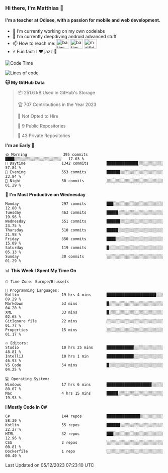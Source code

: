 ### Hi there, I'm Matthias 👋

#### I'm a teacher at Odisee, with a passion for mobile and web development.

- 🔭 I’m currently working on my own codelabs
- 🌱 I’m currently deepdiving android advanced stuff
- 📫 How to reach me: <a href="https://dev.to/batjas" target="_blank"><img align="center" src="https://raw.githubusercontent.com/rahuldkjain/github-profile-readme-generator/master/src/images/icons/Social/devto.svg" alt="batjas" height="30" width="40" /></a>
<a href="https://twitter.com/batjas" target="_blank"><img align="center" src="https://raw.githubusercontent.com/rahuldkjain/github-profile-readme-generator/master/src/images/icons/Social/twitter.svg" alt="batjas" height="30" width="40" /></a>
<a href="https://linkedin.com/in/matthiasdruwé" target="_blank"><img align="center" src="https://raw.githubusercontent.com/rahuldkjain/github-profile-readme-generator/master/src/images/icons/Social/linked-in-alt.svg" alt="matthiasdruwé" height="30" width="40" /></a>
- ⚡ Fun fact: I ❤ jazz 🎷


<!--START_SECTION:waka-->
![Code Time](http://img.shields.io/badge/Code%20Time-917%20hrs-blue)

![Lines of code](https://img.shields.io/badge/From%20Hello%20World%20I%27ve%20Written-2.5%20million%20lines%20of%20code-blue)

**🐱 My GitHub Data** 

> 📦 251.6 kB Used in GitHub's Storage 
 > 
> 🏆 707 Contributions in the Year 2023
 > 
> 🚫 Not Opted to Hire
 > 
> 📜 9 Public Repositories 
 > 
> 🔑 43 Private Repositories 
 > 
**I'm an Early 🐤** 

```text
🌞 Morning                395 commits         ████░░░░░░░░░░░░░░░░░░░░░   17.03 % 
🌆 Daytime                1342 commits        ██████████████░░░░░░░░░░░   57.84 % 
🌃 Evening                553 commits         ██████░░░░░░░░░░░░░░░░░░░   23.84 % 
🌙 Night                  30 commits          ░░░░░░░░░░░░░░░░░░░░░░░░░   01.29 % 
```
📅 **I'm Most Productive on Wednesday** 

```text
Monday                   297 commits         ███░░░░░░░░░░░░░░░░░░░░░░   12.80 % 
Tuesday                  463 commits         █████░░░░░░░░░░░░░░░░░░░░   19.96 % 
Wednesday                551 commits         ██████░░░░░░░░░░░░░░░░░░░   23.75 % 
Thursday                 510 commits         █████░░░░░░░░░░░░░░░░░░░░   21.98 % 
Friday                   350 commits         ████░░░░░░░░░░░░░░░░░░░░░   15.09 % 
Saturday                 119 commits         █░░░░░░░░░░░░░░░░░░░░░░░░   05.13 % 
Sunday                   30 commits          ░░░░░░░░░░░░░░░░░░░░░░░░░   01.29 % 
```


📊 **This Week I Spent My Time On** 

```text
🕑︎ Time Zone: Europe/Brussels

💬 Programming Languages: 
Kotlin                   19 hrs 4 mins       ██████████████████████░░░   89.29 % 
Markdown                 53 mins             █░░░░░░░░░░░░░░░░░░░░░░░░   04.20 % 
XML                      33 mins             █░░░░░░░░░░░░░░░░░░░░░░░░   02.65 % 
GitIgnore file           22 mins             ░░░░░░░░░░░░░░░░░░░░░░░░░   01.77 % 
Properties               15 mins             ░░░░░░░░░░░░░░░░░░░░░░░░░   01.17 % 

🔥 Editors: 
Studio                   10 hrs 25 mins      ████████████░░░░░░░░░░░░░   48.81 % 
IntelliJ                 10 hrs 1 min        ████████████░░░░░░░░░░░░░   46.93 % 
VS Code                  54 mins             █░░░░░░░░░░░░░░░░░░░░░░░░   04.25 % 

💻 Operating System: 
Windows                  17 hrs 6 mins       ████████████████████░░░░░   80.07 % 
Mac                      4 hrs 15 mins       █████░░░░░░░░░░░░░░░░░░░░   19.93 % 
```

**I Mostly Code in C#** 

```text
C#                       144 repos           ███████████████░░░░░░░░░░   58.30 % 
Kotlin                   55 repos            ██████░░░░░░░░░░░░░░░░░░░   22.27 % 
HTML                     32 repos            ███░░░░░░░░░░░░░░░░░░░░░░   12.96 % 
CSS                      2 repos             ░░░░░░░░░░░░░░░░░░░░░░░░░   00.81 % 
Dockerfile               1 repo              ░░░░░░░░░░░░░░░░░░░░░░░░░   00.40 % 
```




 Last Updated on 05/12/2023 07:23:10 UTC
<!--END_SECTION:waka-->
